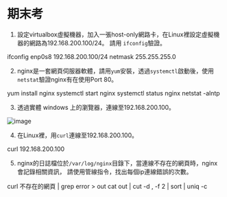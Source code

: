 # 期末考

1. 設定virtualbox虛擬機器，加入一張host-only網路卡，在Linux裡設定虛擬機器的網路為192.168.200.100/24。
   請用 `ifconfig`驗證。
  
  ifconfig enp0s8 192.168.200.100/24 netmask 255.255.255.0

2. nginx是一套網頁伺服器軟體，請用`yum`安裝，透過`systemctl`啟動後，使用`netstat`驗證nginx有在使用Port 80。
  
  yum install nginx
  systemctl start nginx
  systemctl status nginx
  netstat -alntp
  
3. 透過實體 windows 上的瀏覽器，連線至192.168.200.100。
  
  ![image]()

4. 在Linux裡，用`curl`連線至192.168.200.100。
  
  curl 192.168.200.100
  
5. nginx的日誌檔位於`/var/log/nginx`目錄下，當連線不存在的網頁時，nginx會記錄相關資訊，
   請使用管線指令，找出每個ip連線錯誤的次數。
  
  curl 不存在的網頁 | grep error > out
  cat out | cut -d , -f 2 | sort | uniq -c

  